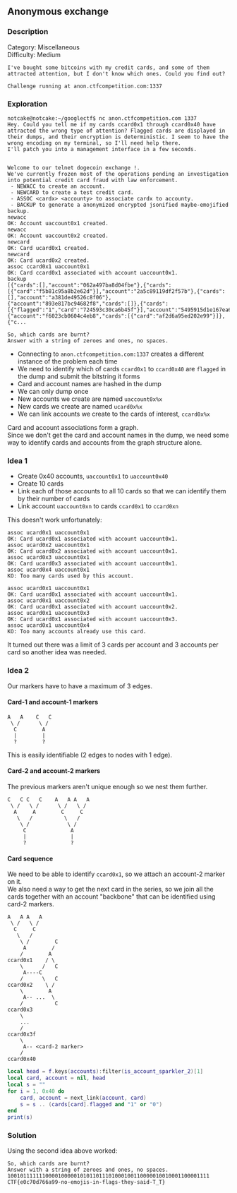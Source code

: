 
## Anonymous exchange
### Description
Category: Miscellaneous  
Difficulty: Medium
```
I've bought some bitcoins with my credit cards, and some of them attracted attention, but I don't know which ones. Could you find out?

Challenge running at anon.ctfcompetition.com:1337
```

### Exploration
```
notcake@notcake:~/googlectf$ nc anon.ctfcompetition.com 1337
Hey. Could you tell me if my cards ccard0x1 through ccard0x40 have attracted the wrong type of attention? Flagged cards are displayed in their dumps, and their encryption is deterministic. I seem to have the wrong encoding on my terminal, so I'll need help there.
I'll patch you into a management interface in a few seconds.


Welcome to our telnet dogecoin exchange !.
We've currently frozen most of the operations pending an investigation into potential credit card fraud with law enforcement.
 - NEWACC to create an account.
 - NEWCARD to create a test credit card.
 - ASSOC <cardx> <accounty> to associate cardx to accounty.
 - BACKUP to generate a anonymized encrypted jsonified maybe-emojified backup.
newacc
OK: Account uaccount0x1 created.
newacc
OK: Account uaccount0x2 created.
newcard
OK: Card ucard0x1 created.
newcard
OK: Card ucard0x2 created.
assoc ccard0x1 uaccount0x1
OK: Card ccard0x1 associated with account uaccount0x1.
backup
[{"cards":[],"account":"062a497ba8d04fbe"},{"cards":[{"card":"f5b81c95a8b2e62d"}],"account":"2a5c89119df2f57b"},{"cards":[],"account":"a381de49526c8f06"},{"account":"893e817bc94682f8","cards":[]},{"cards":[{"flagged":"1","card":"724593c30ca6b45f"}],"account":"5495915d1e167ea6"},{"account":"f6023cb0604c4eb8","cards":[{"card":"af2d6a95ed202e99"}]},{"c...

So, which cards are burnt?
Answer with a string of zeroes and ones, no spaces.
```

- Connecting to `anon.ctfcompetition.com:1337` creates a different instance of the problem each time
- We need to identify which of cards `ccard0x1` to `ccard0x40` are `flagged` in the dump and submit the bitstring it forms
- Card and account names are hashed in the dump
- We can only dump once
- New accounts we create are named `uaccount0x%x`
- New cards we create are named `ucard0x%x`
- We can link accounts we create to the cards of interest, `ccard0x%x`

Card and account associations form a graph.  
Since we don't get the card and account names in the dump, we need some way to identify cards and accounts from the graph structure alone.

### Idea 1
- Create 0x40 accounts, `uaccount0x1` to `uaccount0x40`
- Create 10 cards
- Link each of those accounts to all 10 cards so that we can identify them by their number of cards
- Link account `uaccount0xn` to cards `ccard0x1` to `ccard0xn`

This doesn't work unfortunately:
```
assoc ucard0x1 uaccount0x1
OK: Card ucard0x1 associated with account uaccount0x1.
assoc ucard0x2 uaccount0x1
OK: Card ucard0x2 associated with account uaccount0x1.
assoc ucard0x3 uaccount0x1
OK: Card ucard0x3 associated with account uaccount0x1.
assoc ucard0x4 uaccount0x1
KO: Too many cards used by this account.
```
```
assoc ucard0x1 uaccount0x1
OK: Card ucard0x1 associated with account uaccount0x1.
assoc ucard0x1 uaccount0x2
OK: Card ucard0x1 associated with account uaccount0x2.
assoc ucard0x1 uaccount0x3
OK: Card ucard0x1 associated with account uaccount0x3.
assoc ucard0x1 uaccount0x4
KO: Too many accounts already use this card.
```

It turned out there was a limit of 3 cards per account and 3 accounts per card so another idea was needed.

### Idea 2
Our markers have to have a maximum of 3 edges.

#### Card-1 and account-1 markers
```
A   A    C   C
 \ /      \ /
  C        A
  |        |
  ?        ?
```
This is easily identifiable (2 edges to nodes with 1 edge).

#### Card-2 and account-2 markers
The previous markers aren't unique enough so we nest them further.  
```
C   C C   C    A   A A   A
 \ /   \ /      \ /   \ /
  A     A        C     C
   \   /          \   /
    \ /            \ /
     C              A
     |              |
     ?              ?
```

#### Card sequence
We need to be able to identify `ccard0x1`, so we attach an account-2 marker on it.  
We also need a way to get the next card in the series, so we join all the cards together with an account "backbone" that can be identified using card-2 markers.
```
A   A A   A
 \ /   \ /
  C     C
   \   /
    \ /        C
     A        /
    /        A
ccard0x1    / \
    \      /   C
     A----C
    /      \   C
ccard0x2    \ /
    \        A
     A-- ...  \
    /          C
ccard0x3
    \
    ...
    /
ccard0x3f
    \
     A-- <card-2 marker>
    /
ccard0x40
```

```lua
local head = f.keys(accounts):filter(is_account_sparkler_2)[1]
local card, account = nil, head
local s = ""
for i = 1, 0x40 do
	card, account = next_link(account, card)
	s = s .. (cards[card].flagged and "1" or "0")
end
print(s)
```

### Solution
Using the second idea above worked:
```
So, which cards are burnt?
Answer with a string of zeroes and ones, no spaces.
1001011111110000100000101011011101000100110000010010001100001111
CTF{e0c70d766a99-no-emojis-in-flags-they-said-T_T}
```
